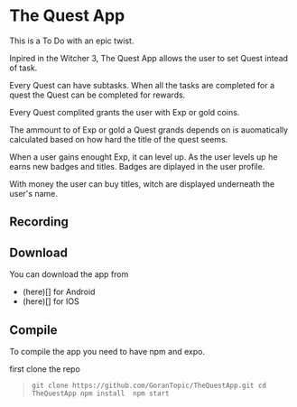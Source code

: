 # The Quest App
This is a To Do with an epic twist. 

Inpired in the Witcher 3, The Quest App allows the user to set Quest intead of task.


Every Quest can have subtasks. When all the tasks are completed for a quest the Quest can be completed for rewards. 


Every Quest complited grants the user with Exp or gold coins. 

The ammount to of Exp or gold a Quest grands depends on is auomatically calculated based on how hard the title of the quest seems.


When a user gains enought Exp, it can level up. 
As the user levels up he earns new badges and titles. 
Badges are diplayed in the user profile. 


With money the user can buy titles, witch are displayed underneath the user's name. 

## Recording


## Download

You can download the app from 
* (here)[] for Android
* (here)[] for IOS

## Compile

To compile the app you need to have npm and expo. 

first clone the repo
> `git clone https://github.com/GoranTopic/TheQuestApp.git
>  cd TheQuestApp
>  npm install 
>  npm start `




